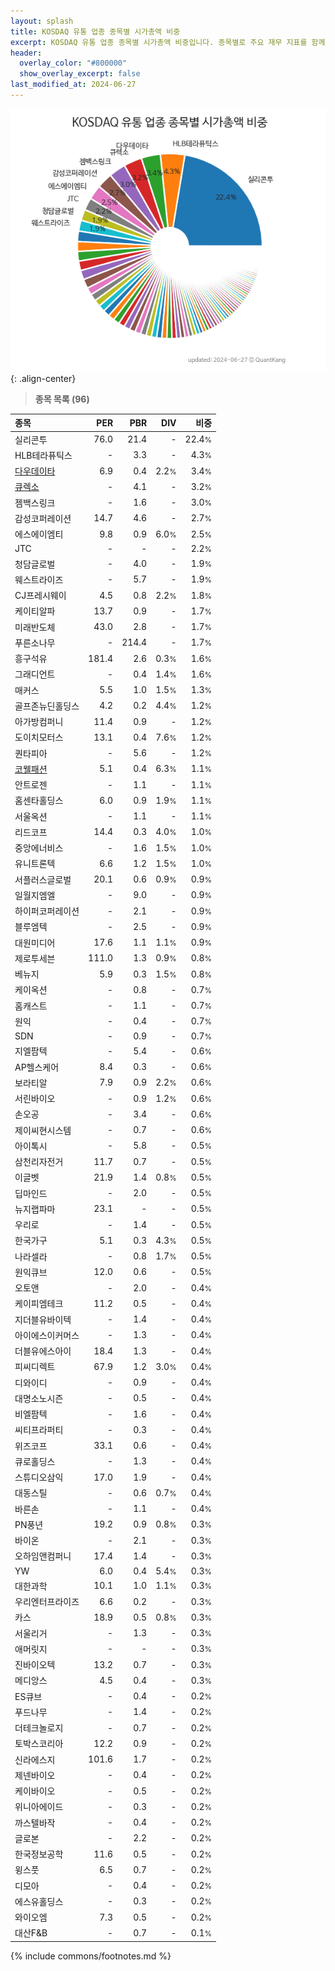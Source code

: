 ```yaml
---
layout: splash
title: KOSDAQ 유통 업종 종목별 시가총액 비중
excerpt: KOSDAQ 유통 업종 종목별 시가총액 비중입니다. 종목별로 주요 재무 지표를 함께 표시합니다.
header:
  overlay_color: "#800000"
  show_overlay_excerpt: false
last_modified_at: 2024-06-27
---
```



![KOSDAQ 유통 업종 종목별 시가총액 비중](/stats/sector/images/kosdaq_업종_유통_종목.png){: .align-center}


> **종목 목록 (96)**<a id="list"></a>

| **종목** | **PER** | **PBR** | **DIV** | **비중** |
| :------- | ------: | ------: | ------: | -------: |
| 실리콘투 | 76.0 | 21.4 | - | 22.4<small>%</small> |
| HLB테라퓨틱스 | - | 3.3 | - | 4.3<small>%</small> |
| [다우데이타](/032190/) | 6.9 | 0.4 | 2.2<small>%</small> | 3.4<small>%</small> |
| [큐렉소](/060280/) | - | 4.1 | - | 3.2<small>%</small> |
| 젬백스링크 | - | 1.6 | - | 3.0<small>%</small> |
| 감성코퍼레이션 | 14.7 | 4.6 | - | 2.7<small>%</small> |
| 에스에이엠티 | 9.8 | 0.9 | 6.0<small>%</small> | 2.5<small>%</small> |
| JTC | - | - | - | 2.2<small>%</small> |
| 청담글로벌 | - | 4.0 | - | 1.9<small>%</small> |
| 웨스트라이즈 | - | 5.7 | - | 1.9<small>%</small> |
| CJ프레시웨이 | 4.5 | 0.8 | 2.2<small>%</small> | 1.8<small>%</small> |
| 케이티알파 | 13.7 | 0.9 | - | 1.7<small>%</small> |
| 미래반도체 | 43.0 | 2.8 | - | 1.7<small>%</small> |
| 푸른소나무 | - | 214.4 | - | 1.7<small>%</small> |
| 흥구석유 | 181.4 | 2.6 | 0.3<small>%</small> | 1.6<small>%</small> |
| 그래디언트 | - | 0.4 | 1.4<small>%</small> | 1.6<small>%</small> |
| 매커스 | 5.5 | 1.0 | 1.5<small>%</small> | 1.3<small>%</small> |
| 골프존뉴딘홀딩스 | 4.2 | 0.2 | 4.4<small>%</small> | 1.2<small>%</small> |
| 아가방컴퍼니 | 11.4 | 0.9 | - | 1.2<small>%</small> |
| 도이치모터스 | 13.1 | 0.4 | 7.6<small>%</small> | 1.2<small>%</small> |
| 퀀타피아 | - | 5.6 | - | 1.2<small>%</small> |
| [코웰패션](/033290/) | 5.1 | 0.4 | 6.3<small>%</small> | 1.1<small>%</small> |
| 안트로젠 | - | 1.1 | - | 1.1<small>%</small> |
| 홈센타홀딩스 | 6.0 | 0.9 | 1.9<small>%</small> | 1.1<small>%</small> |
| 서울옥션 | - | 1.1 | - | 1.1<small>%</small> |
| 리드코프 | 14.4 | 0.3 | 4.0<small>%</small> | 1.0<small>%</small> |
| 중앙에너비스 | - | 1.6 | 1.5<small>%</small> | 1.0<small>%</small> |
| 유니트론텍 | 6.6 | 1.2 | 1.5<small>%</small> | 1.0<small>%</small> |
| 서플러스글로벌 | 20.1 | 0.6 | 0.9<small>%</small> | 0.9<small>%</small> |
| 일월지엠엘 | - | 9.0 | - | 0.9<small>%</small> |
| 하이퍼코퍼레이션 | - | 2.1 | - | 0.9<small>%</small> |
| 블루엠텍 | - | 2.5 | - | 0.9<small>%</small> |
| 대원미디어 | 17.6 | 1.1 | 1.1<small>%</small> | 0.9<small>%</small> |
| 제로투세븐 | 111.0 | 1.3 | 0.9<small>%</small> | 0.8<small>%</small> |
| 베뉴지 | 5.9 | 0.3 | 1.5<small>%</small> | 0.8<small>%</small> |
| 케이옥션 | - | 0.8 | - | 0.7<small>%</small> |
| 홈캐스트 | - | 1.1 | - | 0.7<small>%</small> |
| 원익 | - | 0.4 | - | 0.7<small>%</small> |
| SDN | - | 0.9 | - | 0.7<small>%</small> |
| 지엘팜텍 | - | 5.4 | - | 0.6<small>%</small> |
| AP헬스케어 | 8.4 | 0.3 | - | 0.6<small>%</small> |
| 보라티알 | 7.9 | 0.9 | 2.2<small>%</small> | 0.6<small>%</small> |
| 서린바이오 | - | 0.9 | 1.2<small>%</small> | 0.6<small>%</small> |
| 손오공 | - | 3.4 | - | 0.6<small>%</small> |
| 제이씨현시스템 | - | 0.7 | - | 0.6<small>%</small> |
| 아이톡시 | - | 5.8 | - | 0.5<small>%</small> |
| 삼천리자전거 | 11.7 | 0.7 | - | 0.5<small>%</small> |
| 이글벳 | 21.9 | 1.4 | 0.8<small>%</small> | 0.5<small>%</small> |
| 딥마인드 | - | 2.0 | - | 0.5<small>%</small> |
| 뉴지랩파마 | 23.1 | - | - | 0.5<small>%</small> |
| 우리로 | - | 1.4 | - | 0.5<small>%</small> |
| 한국가구 | 5.1 | 0.3 | 4.3<small>%</small> | 0.5<small>%</small> |
| 나라셀라 | - | 0.8 | 1.7<small>%</small> | 0.5<small>%</small> |
| 원익큐브 | 12.0 | 0.6 | - | 0.5<small>%</small> |
| 오토앤 | - | 2.0 | - | 0.4<small>%</small> |
| 케이피엠테크 | 11.2 | 0.5 | - | 0.4<small>%</small> |
| 지더블유바이텍 | - | 1.4 | - | 0.4<small>%</small> |
| 아이에스이커머스 | - | 1.3 | - | 0.4<small>%</small> |
| 더블유에스아이 | 18.4 | 1.3 | - | 0.4<small>%</small> |
| 피씨디렉트 | 67.9 | 1.2 | 3.0<small>%</small> | 0.4<small>%</small> |
| 디와이디 | - | 0.9 | - | 0.4<small>%</small> |
| 대명소노시즌 | - | 0.5 | - | 0.4<small>%</small> |
| 비엘팜텍 | - | 1.6 | - | 0.4<small>%</small> |
| 씨티프라퍼티 | - | 0.3 | - | 0.4<small>%</small> |
| 위즈코프 | 33.1 | 0.6 | - | 0.4<small>%</small> |
| 큐로홀딩스 | - | 1.3 | - | 0.4<small>%</small> |
| 스튜디오삼익 | 17.0 | 1.9 | - | 0.4<small>%</small> |
| 대동스틸 | - | 0.6 | 0.7<small>%</small> | 0.4<small>%</small> |
| 바른손 | - | 1.1 | - | 0.4<small>%</small> |
| PN풍년 | 19.2 | 0.9 | 0.8<small>%</small> | 0.3<small>%</small> |
| 바이온 | - | 2.1 | - | 0.3<small>%</small> |
| 오하임앤컴퍼니 | 17.4 | 1.4 | - | 0.3<small>%</small> |
| YW | 6.0 | 0.4 | 5.4<small>%</small> | 0.3<small>%</small> |
| 대한과학 | 10.1 | 1.0 | 1.1<small>%</small> | 0.3<small>%</small> |
| 우리엔터프라이즈 | 6.6 | 0.2 | - | 0.3<small>%</small> |
| 카스 | 18.9 | 0.5 | 0.8<small>%</small> | 0.3<small>%</small> |
| 서울리거 | - | 1.3 | - | 0.3<small>%</small> |
| 애머릿지 | - | - | - | 0.3<small>%</small> |
| 진바이오텍 | 13.2 | 0.7 | - | 0.3<small>%</small> |
| 메디앙스 | 4.5 | 0.4 | - | 0.3<small>%</small> |
| ES큐브 | - | 0.4 | - | 0.2<small>%</small> |
| 푸드나무 | - | 1.4 | - | 0.2<small>%</small> |
| 더테크놀로지 | - | 0.7 | - | 0.2<small>%</small> |
| 토박스코리아 | 12.2 | 0.9 | - | 0.2<small>%</small> |
| 신라에스지 | 101.6 | 1.7 | - | 0.2<small>%</small> |
| 제넨바이오 | - | 0.4 | - | 0.2<small>%</small> |
| 케이바이오 | - | 0.5 | - | 0.2<small>%</small> |
| 위니아에이드 | - | 0.3 | - | 0.2<small>%</small> |
| 까스텔바작 | - | 0.4 | - | 0.2<small>%</small> |
| 글로본 | - | 2.2 | - | 0.2<small>%</small> |
| 한국정보공학 | 11.6 | 0.5 | - | 0.2<small>%</small> |
| 윙스풋 | 6.5 | 0.7 | - | 0.2<small>%</small> |
| 디모아 | - | 0.4 | - | 0.2<small>%</small> |
| 에스유홀딩스 | - | 0.3 | - | 0.2<small>%</small> |
| 와이오엠 | 7.3 | 0.5 | - | 0.2<small>%</small> |
| 대산F&B | - | 0.7 | - | 0.1<small>%</small> |

{% include commons/footnotes.md %}